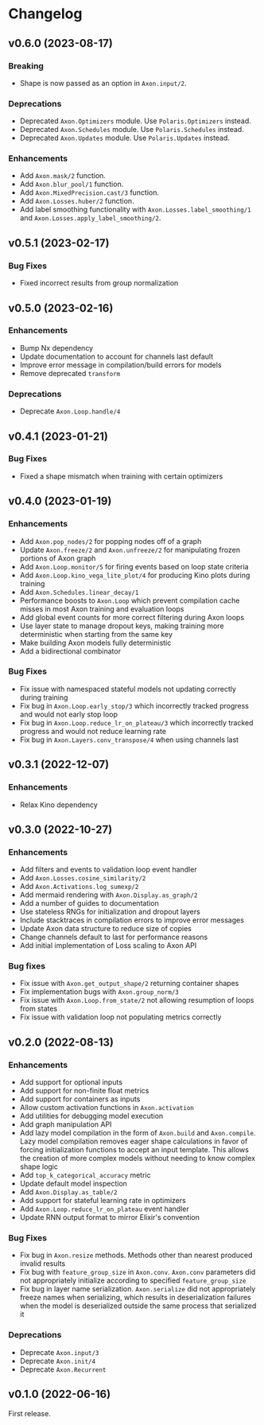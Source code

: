 # Changelog

## v0.6.0 (2023-08-17)

### Breaking

* Shape is now passed as an option in `Axon.input/2`.

### Deprecations

* Deprecated `Axon.Optimizers` module. Use `Polaris.Optimizers` instead.
* Deprecated `Axon.Schedules` module. Use `Polaris.Schedules` instead.
* Deprecated `Axon.Updates` module. Use `Polaris.Updates` instead.

### Enhancements

* Add `Axon.mask/2` function.
* Add `Axon.blur_pool/1` function.
* Add `Axon.MixedPrecision.cast/3` function.
* Add `Axon.Losses.huber/2` function.
* Add label smoothing functionality with `Axon.Losses.label_smoothing/1` and `Axon.Losses.apply_label_smoothing/2`.

## v0.5.1 (2023-02-17)

### Bug Fixes

* Fixed incorrect results from group normalization

## v0.5.0 (2023-02-16)

### Enhancements

* Bump Nx dependency
* Update documentation to account for channels last default
* Improve error message in compilation/build errors for models
* Remove deprecated `transform`

### Deprecations

* Deprecate `Axon.Loop.handle/4`

## v0.4.1 (2023-01-21)

### Bug Fixes

* Fixed a shape mismatch when training with certain optimizers

## v0.4.0 (2023-01-19)

### Enhancements

* Add `Axon.pop_nodes/2` for popping nodes off of a graph
* Update `Axon.freeze/2` and `Axon.unfreeze/2` for manipulating frozen portions of Axon graph
* Add `Axon.Loop.monitor/5` for firing events based on loop state criteria
* Add `Axon.Loop.kino_vega_lite_plot/4` for producing Kino plots during training
* Add `Axon.Schedules.linear_decay/1`
* Performance boosts to `Axon.Loop` which prevent compilation cache misses in most Axon training and evaluation loops
* Add global event counts for more correct filtering during Axon loops
* Use layer state to manage dropout keys, making training more deterministic when starting from the same key
* Make building Axon models fully deterministic
* Add a bidirectional combinator

### Bug Fixes

* Fix issue with namespaced stateful models not updating correctly during training
* Fix bug in `Axon.Loop.early_stop/3` which incorrectly tracked progress and would not early stop loop
* Fix bug in `Axon.Loop.reduce_lr_on_plateau/3` which incorrectly tracked progress and would not reduce learning rate
* Fix bug in `Axon.Layers.conv_transpose/4` when using channels last

## v0.3.1 (2022-12-07)

### Enhancements

* Relax Kino dependency

## v0.3.0 (2022-10-27)

### Enhancements

* Add filters and events to validation loop event handler
* Add `Axon.Losses.cosine_similarity/2`
* Add `Axon.Activations.log_sumexp/2`
* Add mermaid rendering with `Axon.Display.as_graph/2`
* Add a number of guides to documentation
* Use stateless RNGs for initialization and dropout layers
* Include stacktraces in compilation errors to improve error messages
* Update Axon data structure to reduce size of copies
* Change channels default to last for performance reasons
* Add initial implementation of Loss scaling to Axon API

### Bug fixes

* Fix issue with `Axon.get_output_shape/2` returning container shapes
* Fix implementation bugs with `Axon.group_norm/3`
* Fix issue with `Axon.Loop.from_state/2` not allowing resumption of loops from states
* Fix issue with validation loop not populating metrics correctly

## v0.2.0 (2022-08-13)

### Enhancements

* Add support for optional inputs
* Add support for non-finite float metrics
* Add support for containers as inputs
* Allow custom activation functions in `Axon.activation`
* Add utilities for debugging model execution
* Add graph manipulation API
* Add lazy model compilation in the form of `Axon.build` and `Axon.compile`. Lazy model compilation removes eager shape calculations in favor of forcing initialization functions to accept an input template. This allows the creation of more complex models without needing to know complex shape logic
* Add `top_k_categorical_accuracy` metric
* Update default model inspection
* Add `Axon.Display.as_table/2`
* Add support for stateful learning rate in optimizers
* Add `Axon.Loop.reduce_lr_on_plateau` event handler
* Update RNN output format to mirror Elixir's convention

### Bug Fixes

* Fix bug in `Axon.resize` methods. Methods other than nearest produced invalid results
* Fix bug with `feature_group_size` in `Axon.conv`. `Axon.conv` parameters did not appropriately initialize according to specified `feature_group_size`
* Fix bug in layer name serialization. `Axon.serialize` did not appropriately freeze names when serializing, which results in deserialization failures when the model is deserialized outside the same process that serialized it

### Deprecations

* Deprecate `Axon.input/3`
* Deprecate `Axon.init/4`
* Deprecate `Axon.Recurrent`

## v0.1.0 (2022-06-16)

First release.

